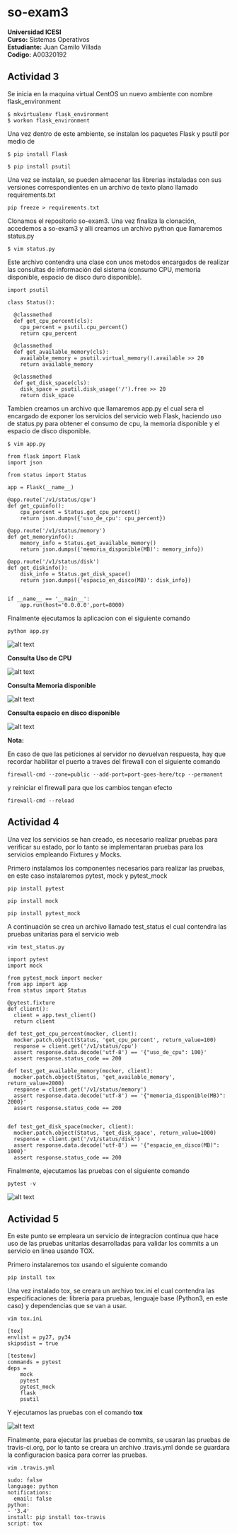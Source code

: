 # so-exam3

**Universidad ICESI**  
**Curso:** Sistemas Operativos  
**Estudiante:** Juan Camilo Villada  
**Codigo:** A00320192  

## Actividad 3

Se inicia en la maquina virtual CentOS un nuevo ambiente con nombre flask_environment

```
$ mkvirtualenv flask_environment
$ workon flask_environment
```

Una vez dentro de este ambiente, se instalan los paquetes Flask y psutil por medio de

```
$ pip install Flask
```

```
$ pip install psutil
```

Una vez se instalan, se pueden almacenar las librerias instaladas con sus versiones correspondientes en un archivo de texto plano llamado requirements.txt

```
pip freeze > requirements.txt
```

Clonamos el repositorio so-exam3. Una vez finaliza la clonación, accedemos a so-exam3 y alli creamos un archivo python que llamaremos status.py

```
$ vim status.py
```

Este archivo contendra una clase con unos metodos encargados de realizar las consultas de información del sistema (consumo CPU, memoria disponible, espacio de disco duro disponible).

```
import psutil

class Status():

  @classmethod
  def get_cpu_percent(cls):
    cpu_percent = psutil.cpu_percent()
    return cpu_percent

  @classmethod
  def get_available_memory(cls):
    available_memory = psutil.virtual_memory().available >> 20
    return available_memory

  @classmethod
  def get_disk_space(cls):
    disk_space = psutil.disk_usage('/').free >> 20
    return disk_space
```

Tambien creamos un archivo que llamaremos app.py el cual sera el encargado de exponer los servicios del servicio web Flask, haciendo uso de status.py para obtener el consumo de cpu, la memoria disponible y el espacio de disco disponible.

```
$ vim app.py
```

```
from flask import Flask
import json

from status import Status

app = Flask(__name__)

@app.route('/v1/status/cpu')
def get_cpuinfo():
    cpu_percent = Status.get_cpu_percent()
    return json.dumps({'uso_de_cpu': cpu_percent})

@app.route('/v1/status/memory')
def get_memoryinfo():
    memory_info = Status.get_available_memory()
    return json.dumps({'memoria_disponible(MB)': memory_info})

@app.route('/v1/status/disk')
def get_diskinfo():
    disk_info = Status.get_disk_space()
    return json.dumps({'espacio_en_disco(MB)': disk_info})


if __name__ == '__main__':
    app.run(host='0.0.0.0',port=8000)
```

Finalmente ejecutamos la aplicacion con el siguiente comando

```
python app.py
```

![alt text](https://raw.githubusercontent.com/JnCV17/so-exam3/A00320192/imagenes/runningApp.png)

**Consulta Uso de CPU**

![alt text](https://raw.githubusercontent.com/JnCV17/so-exam3/A00320192/imagenes/status-cpu.png)

**Consulta Memoria disponible**

![alt text](https://raw.githubusercontent.com/JnCV17/so-exam3/A00320192/imagenes/status-memory.png)

**Consulta espacio en disco disponible**

![alt text](https://raw.githubusercontent.com/JnCV17/so-exam3/A00320192/imagenes/status-disk.png)

**Nota:**

En caso de que las peticiones al servidor no devuelvan respuesta, hay que recordar habilitar el puerto a traves del firewall con el siguiente comando

```
firewall-cmd --zone=public --add-port=port-goes-here/tcp --permanent
```

y reiniciar el firewall para que los cambios tengan efecto

```
firewall-cmd --reload
```

## Actividad 4

Una vez los servicios se han creado, es necesario realizar pruebas para verificar su estado, por lo tanto se implementaran pruebas para los servicios empleando Fixtures y Mocks.

Primero instalamos los componentes necesarios para realizar las pruebas, en este caso instalaremos pytest, mock y pytest_mock

```
pip install pytest
```

```
pip install mock
```

```
pip install pytest_mock
```

A continuación  se crea un archivo llamado test_status el cual contendra las pruebas unitarias para el servicio web

```
vim test_status.py
```

```
import pytest
import mock

from pytest_mock import mocker
from app import app
from status import Status

@pytest.fixture
def client():
  client = app.test_client()
  return client

def test_get_cpu_percent(mocker, client):
  mocker.patch.object(Status, 'get_cpu_percent', return_value=100)
  response = client.get('/v1/status/cpu')
  assert response.data.decode('utf-8') == '{"uso_de_cpu": 100}'
  assert response.status_code == 200

def test_get_available_memory(mocker, client):
  mocker.patch.object(Status, 'get_available_memory', return_value=2000)
  response = client.get('/v1/status/memory')
  assert response.data.decode('utf-8') == '{"memoria_disponible(MB)": 2000}'
  assert response.status_code == 200


def test_get_disk_space(mocker, client):
  mocker.patch.object(Status, 'get_disk_space', return_value=1000)
  response = client.get('/v1/status/disk')
  assert response.data.decode('utf-8') == '{"espacio_en_disco(MB)": 1000}'
  assert response.status_code == 200
```

Finalmente, ejecutamos las pruebas con el siguiente comando

```
pytest -v
```

![alt text](https://raw.githubusercontent.com/JnCV17/so-exam3/A00320192/imagenes/pytest.png)


## Actividad 5

En este punto se empleara un servicio de integracíon continua que hace uso de las pruebas unitarias desarrolladas para validar los commits a un servicio en linea usando TOX.

Primero instalaremos tox usando el siguiente comando

```
pip install tox
```

Una vez instalado tox, se creara un archivo tox.ini el cual contendra las especificaciones de: libreria para pruebas, lenguaje base (Python3, en este caso) y dependencias que se van a usar.

```
vim tox.ini
```

```
[tox]
envlist = py27, py34
skipsdist = true

[testenv]
commands = pytest
deps =
    mock
    pytest
    pytest_mock
    flask
    psutil
```

Y ejecutamos las pruebas con el comando **tox**

![alt text](https://raw.githubusercontent.com/JnCV17/so-exam3/A00320192/imagenes/tox.png)

Finalmente, para ejecutar las pruebas de commits, se usaran las pruebas de travis-ci.org, por lo tanto se creara un archivo .travis.yml donde se guardara la configuracion basica para correr las pruebas.

```
vim .travis.yml
```

```
sudo: false
language: python
notifications:
  email: false
python:
- '3.4'
install: pip install tox-travis
script: tox
```



